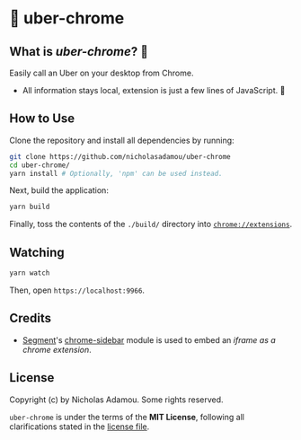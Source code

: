 # 🚗 uber-chrome

## What is _uber-chrome_? 🤔

Easily call an Uber on your desktop from Chrome.

- All information stays local, extension is just a few lines of JavaScript. 🎉

## How to Use

Clone the repository and install all dependencies by running:

```bash
git clone https://github.com/nicholasadamou/uber-chrome
cd uber-chrome/
yarn install # Optionally, 'npm' can be used instead.
```

Next, build the application:

```bash
yarn build
```

Finally, toss the contents of the `./build/` directory into [`chrome://extensions`](chrome://extensions).

## Watching

```bash
yarn watch
```

Then, open `https://localhost:9966`.

## Credits

- [Segment](https://open.segment.com/)'s [chrome-sidebar](https://www.npmjs.com/package/chrome-sidebar) module is used to embed an _iframe as a chrome extension_.

## License

Copyright (c) by Nicholas Adamou. Some rights reserved.

`uber-chrome` is under the terms of the **MIT License**, following all clarifications stated in the [license file](license.md).
